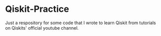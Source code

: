 # Qiskit-Practice

Just a respository for some code that I wrote to learn Qiskit from tutorials on Qiskits' official youtube channel.